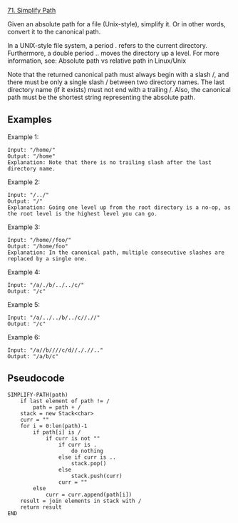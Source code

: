 [71. Simplify Path](https://leetcode.com/problems/simplify-path/)

Given an absolute path for a file (Unix-style), simplify it. Or in other words, convert it to the canonical path.

In a UNIX-style file system, a period . refers to the current directory. Furthermore, a double period .. moves the directory up a level. For more information, see: Absolute path vs relative path in Linux/Unix

Note that the returned canonical path must always begin with a slash /, and there must be only a single slash / between two directory names. The last directory name (if it exists) must not end with a trailing /. Also, the canonical path must be the shortest string representing the absolute path.

## Examples

Example 1:

```
Input: "/home/"
Output: "/home"
Explanation: Note that there is no trailing slash after the last directory name.
```

Example 2:

```
Input: "/../"
Output: "/"
Explanation: Going one level up from the root directory is a no-op, as the root level is the highest level you can go.
```

Example 3:

```
Input: "/home//foo/"
Output: "/home/foo"
Explanation: In the canonical path, multiple consecutive slashes are replaced by a single one.
```

Example 4:

```
Input: "/a/./b/../../c/"
Output: "/c"
```

Example 5:

```
Input: "/a/../../b/../c//.//"
Output: "/c"
```

Example 6:

```
Input: "/a//b////c/d//././/.."
Output: "/a/b/c"
```

## Pseudocode

```
SIMPLIFY-PATH(path)
    if last element of path != /
        path = path + /
    stack = new Stack<char>
    curr = ""
    for i = 0:len(path)-1
        if path[i] is /
            if curr is not ""
                if curr is .
                    do nothing
                else if curr is ..
                    stack.pop()
                else
                    stack.push(curr)
                curr = ""
        else
            curr = curr.append(path[i])
    result = join elements in stack with /
    return result
END
```
